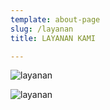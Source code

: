 ```yaml
---
template: about-page
slug: /layanan
title: LAYANAN KAMI

---
```



![layanan](/assets/layanan1.jpg)


![layanan](/assets/layanan2.jpg)